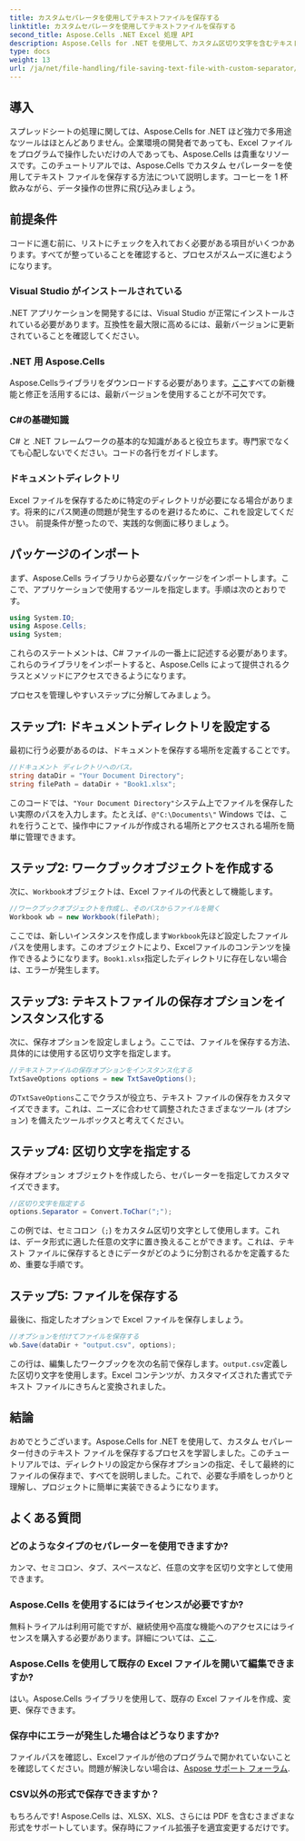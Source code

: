 ```yaml
---
title: カスタムセパレータを使用してテキストファイルを保存する
linktitle: カスタムセパレータを使用してテキストファイルを保存する
second_title: Aspose.Cells .NET Excel 処理 API
description: Aspose.Cells for .NET を使用して、カスタム区切り文字を含むテキスト ファイルを保存する方法を学習します。ステップ バイ ステップ ガイドとヒントが含まれています。
type: docs
weight: 13
url: /ja/net/file-handling/file-saving-text-file-with-custom-separator/
---
```

## 導入
スプレッドシートの処理に関しては、Aspose.Cells for .NET ほど強力で多用途なツールはほとんどありません。企業環境の開発者であっても、Excel ファイルをプログラムで操作したいだけの人であっても、Aspose.Cells は貴重なリソースです。このチュートリアルでは、Aspose.Cells でカスタム セパレーターを使用してテキスト ファイルを保存する方法について説明します。コーヒーを 1 杯飲みながら、データ操作の世界に飛び込みましょう。
## 前提条件
コードに進む前に、リストにチェックを入れておく必要がある項目がいくつかあります。すべてが整っていることを確認すると、プロセスがスムーズに進むようになります。
### Visual Studio がインストールされている
.NET アプリケーションを開発するには、Visual Studio が正常にインストールされている必要があります。互換性を最大限に高めるには、最新バージョンに更新されていることを確認してください。
### .NET 用 Aspose.Cells
 Aspose.Cellsライブラリをダウンロードする必要があります。[ここ](https://releases.aspose.com/cells/net/)すべての新機能と修正を活用するには、最新バージョンを使用することが不可欠です。
### C#の基礎知識
C# と .NET フレームワークの基本的な知識があると役立ちます。専門家でなくても心配しないでください。コードの各行をガイドします。
### ドキュメントディレクトリ
Excel ファイルを保存するために特定のディレクトリが必要になる場合があります。将来的にパス関連の問題が発生するのを避けるために、これを設定してください。
前提条件が整ったので、実践的な側面に移りましょう。
## パッケージのインポート
まず、Aspose.Cells ライブラリから必要なパッケージをインポートします。ここで、アプリケーションで使用するツールを指定します。手順は次のとおりです。
```csharp
using System.IO;
using Aspose.Cells;
using System;
```
これらのステートメントは、C# ファイルの一番上に記述する必要があります。これらのライブラリをインポートすると、Aspose.Cells によって提供されるクラスとメソッドにアクセスできるようになります。

プロセスを管理しやすいステップに分解してみましょう。
## ステップ1: ドキュメントディレクトリを設定する
最初に行う必要があるのは、ドキュメントを保存する場所を定義することです。 
```csharp
//ドキュメント ディレクトリへのパス。
string dataDir = "Your Document Directory";
string filePath = dataDir + "Book1.xlsx";
```
このコードでは、`"Your Document Directory"`システム上でファイルを保存したい実際のパスを入力します。たとえば、`@"C:\Documents\"` Windows では、これを行うことで、操作中にファイルが作成される場所とアクセスされる場所を簡単に管理できます。
## ステップ2: ワークブックオブジェクトを作成する
次に、`Workbook`オブジェクトは、Excel ファイルの代表として機能します。 
```csharp
//ワークブックオブジェクトを作成し、そのパスからファイルを開く
Workbook wb = new Workbook(filePath);
```
ここでは、新しいインスタンスを作成します`Workbook`先ほど設定したファイルパスを使用します。このオブジェクトにより、Excelファイルのコンテンツを操作できるようになります。`Book1.xlsx`指定したディレクトリに存在しない場合は、エラーが発生します。
## ステップ3: テキストファイルの保存オプションをインスタンス化する
次に、保存オプションを設定しましょう。ここでは、ファイルを保存する方法、具体的には使用する区切り文字を指定します。
```csharp
//テキストファイルの保存オプションをインスタンス化する
TxtSaveOptions options = new TxtSaveOptions();
```
の`TxtSaveOptions`ここでクラスが役立ち、テキスト ファイルの保存をカスタマイズできます。これは、ニーズに合わせて調整されたさまざまなツール (オプション) を備えたツールボックスと考えてください。
## ステップ4: 区切り文字を指定する
保存オプション オブジェクトを作成したら、セパレーターを指定してカスタマイズできます。
```csharp
//区切り文字を指定する
options.Separator = Convert.ToChar(";");
```
この例では、セミコロン（`;`) をカスタム区切り文字として使用します。これは、データ形式に適した任意の文字に置き換えることができます。これは、テキスト ファイルに保存するときにデータがどのように分割されるかを定義するため、重要な手順です。
## ステップ5: ファイルを保存する
最後に、指定したオプションで Excel ファイルを保存しましょう。
```csharp
//オプションを付けてファイルを保存する
wb.Save(dataDir + "output.csv", options);
```
この行は、編集したワークブックを次の名前で保存します。`output.csv`定義した区切り文字を使用します。Excel コンテンツが、カスタマイズされた書式でテキスト ファイルにきちんと変換されました。
## 結論
おめでとうございます。Aspose.Cells for .NET を使用して、カスタム セパレーター付きのテキスト ファイルを保存するプロセスを学習しました。このチュートリアルでは、ディレクトリの設定から保存オプションの指定、そして最終的にファイルの保存まで、すべてを説明しました。これで、必要な手順をしっかりと理解し、プロジェクトに簡単に実装できるようになります。
## よくある質問
### どのようなタイプのセパレーターを使用できますか?
カンマ、セミコロン、タブ、スペースなど、任意の文字を区切り文字として使用できます。
### Aspose.Cells を使用するにはライセンスが必要ですか?
無料トライアルは利用可能ですが、継続使用や高度な機能へのアクセスにはライセンスを購入する必要があります。詳細については、[ここ](https://purchase.aspose.com/buy).
### Aspose.Cells を使用して既存の Excel ファイルを開いて編集できますか?
はい。Aspose.Cells ライブラリを使用して、既存の Excel ファイルを作成、変更、保存できます。
### 保存中にエラーが発生した場合はどうなりますか?
ファイルパスを確認し、Excelファイルが他のプログラムで開かれていないことを確認してください。問題が解決しない場合は、[Aspose サポート フォーラム](https://forum.aspose.com/c/cells/9).
### CSV以外の形式で保存できますか？
もちろんです! Aspose.Cells は、XLSX、XLS、さらには PDF を含むさまざまな形式をサポートしています。保存時にファイル拡張子を適宜変更するだけです。